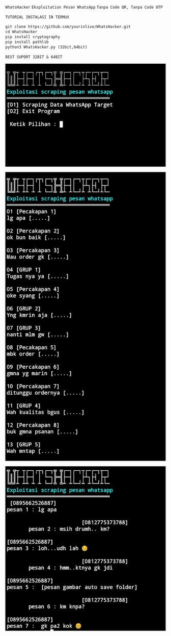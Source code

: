 `WhatsHacker`
`Eksploitation Pesan WhatsApp`
`Tanpa Code QR, Tanpa Code OTP`

`TUTORIAL INSTALASI IN TERMUX`
```
git clone https://github.com/yourinlive/WhatsHacker.git
cd WhatsHacker
pip install cryptography
pip install pathlib
python3 WhatsHacker.py (32bit,64bit)
```

`BEST SUPORT 32BIT & 64BIT`

![Screenshot_20250708-153254_2.jpg](https://raw.githubusercontent.com/yourinlive/WhatsHacker/refs/heads/main/Screenshot_20250708-153254_2.jpg)

![Screenshot_20250708-153042_1.jpg](https://raw.githubusercontent.com/yourinlive/WhatsHacker/refs/heads/main/Screenshot_20250708-153042_1.jpg)

![Screenshot_20250708-153220_1.jpg](https://raw.githubusercontent.com/yourinlive/WhatsHacker/refs/heads/main/Screenshot_20250708-153220_1.jpg)
